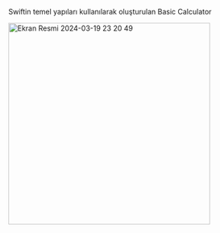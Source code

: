 Swiftin temel yapıları kullanılarak oluşturulan Basic Calculator

<img width="400" alt="Ekran Resmi 2024-03-19 23 20 49" src="https://github.com/Barisaydgdu/SwiftBasicCalculator/assets/117362383/2f3b7472-249a-473a-9c9a-5ebe2772a2fc">
